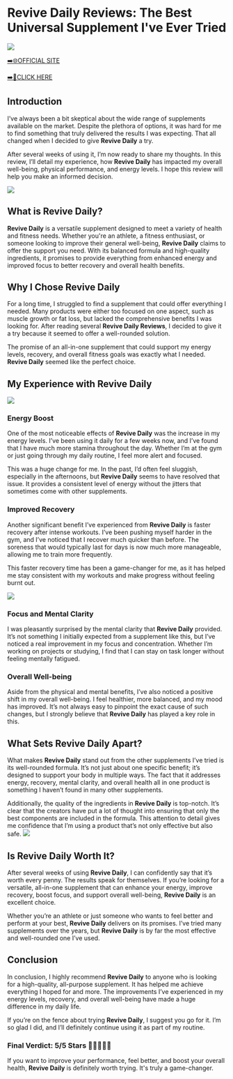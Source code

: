 # Revive Daily Reviews: The Best Universal Supplement I've Ever Tried

[![](https://static.vecteezy.com/system/resources/thumbnails/019/896/014/small/buy-now-gradient-button-with-cart-symbol-buy-now-illustration-png.png)](https://edetoop.top/lander/sugarpreland-1/revivedaily.html) 

[➡️🌐OFFICIAL SITE](https://edetoop.top/lander/sugarpreland-1/revivedaily.html) 

[➡️🔗CLICK HERE](https://edetoop.top/lander/sugarpreland-1/revivedaily.html) 


## Introduction

I’ve always been a bit skeptical about the wide range of supplements available on the market. Despite the plethora of options, it was hard for me to find something that truly delivered the results I was expecting. That all changed when I decided to give **Revive Daily** a try.

After several weeks of using it, I’m now ready to share my thoughts. In this review, I’ll detail my experience, how **Revive Daily** has impacted my overall well-being, physical performance, and energy levels. I hope this review will help you make an informed decision. 

[![](https://wallpapers.com/images/hd/red-order-now-button-udg4jcj4arvn8b0n-2.png)](https://edetoop.top/lander/sugarpreland-1/revivedaily.html)  

## What is Revive Daily?

**Revive Daily** is a versatile supplement designed to meet a variety of health and fitness needs. Whether you're an athlete, a fitness enthusiast, or someone looking to improve their general well-being, **Revive Daily** claims to offer the support you need. With its balanced formula and high-quality ingredients, it promises to provide everything from enhanced energy and improved focus to better recovery and overall health benefits.

## Why I Chose Revive Daily

For a long time, I struggled to find a supplement that could offer everything I needed. Many products were either too focused on one aspect, such as muscle growth or fat loss, but lacked the comprehensive benefits I was looking for. After reading several **Revive Daily Reviews**, I decided to give it a try because it seemed to offer a well-rounded solution.

The promise of an all-in-one supplement that could support my energy levels, recovery, and overall fitness goals was exactly what I needed. **Revive Daily** seemed like the perfect choice.

## My Experience with Revive Daily

[![](https://static.vecteezy.com/system/resources/thumbnails/019/896/014/small/buy-now-gradient-button-with-cart-symbol-buy-now-illustration-png.png)](https://edetoop.top/lander/sugarpreland-1/revivedaily.html)

### Energy Boost

One of the most noticeable effects of **Revive Daily** was the increase in my energy levels. I’ve been using it daily for a few weeks now, and I’ve found that I have much more stamina throughout the day. Whether I’m at the gym or just going through my daily routine, I feel more alert and focused.

This was a huge change for me. In the past, I’d often feel sluggish, especially in the afternoons, but **Revive Daily** seems to have resolved that issue. It provides a consistent level of energy without the jitters that sometimes come with other supplements.

### Improved Recovery

Another significant benefit I’ve experienced from **Revive Daily** is faster recovery after intense workouts. I’ve been pushing myself harder in the gym, and I’ve noticed that I recover much quicker than before. The soreness that would typically last for days is now much more manageable, allowing me to train more frequently.

This faster recovery time has been a game-changer for me, as it has helped me stay consistent with my workouts and make progress without feeling burnt out.

[![](https://wallpapers.com/images/hd/red-order-now-button-udg4jcj4arvn8b0n-2.png)](https://edetoop.top/lander/sugarpreland-1/revivedaily.html)  

### Focus and Mental Clarity

I was pleasantly surprised by the mental clarity that **Revive Daily** provided. It’s not something I initially expected from a supplement like this, but I’ve noticed a real improvement in my focus and concentration. Whether I’m working on projects or studying, I find that I can stay on task longer without feeling mentally fatigued.

### Overall Well-being

Aside from the physical and mental benefits, I’ve also noticed a positive shift in my overall well-being. I feel healthier, more balanced, and my mood has improved. It’s not always easy to pinpoint the exact cause of such changes, but I strongly believe that **Revive Daily** has played a key role in this.

## What Sets Revive Daily Apart?

What makes **Revive Daily** stand out from the other supplements I’ve tried is its well-rounded formula. It’s not just about one specific benefit; it’s designed to support your body in multiple ways. The fact that it addresses energy, recovery, mental clarity, and overall health all in one product is something I haven’t found in many other supplements.

Additionally, the quality of the ingredients in **Revive Daily** is top-notch. It’s clear that the creators have put a lot of thought into ensuring that only the best components are included in the formula. This attention to detail gives me confidence that I’m using a product that’s not only effective but also safe.
[![](https://static.vecteezy.com/system/resources/thumbnails/019/896/014/small/buy-now-gradient-button-with-cart-symbol-buy-now-illustration-png.png)](https://edetoop.top/lander/sugarpreland-1/revivedaily.html)
## Is Revive Daily Worth It?

After several weeks of using **Revive Daily**, I can confidently say that it’s worth every penny. The results speak for themselves. If you’re looking for a versatile, all-in-one supplement that can enhance your energy, improve recovery, boost focus, and support overall well-being, **Revive Daily** is an excellent choice.

Whether you’re an athlete or just someone who wants to feel better and perform at your best, **Revive Daily** delivers on its promises. I’ve tried many supplements over the years, but **Revive Daily** is by far the most effective and well-rounded one I’ve used.

## Conclusion

In conclusion, I highly recommend **Revive Daily** to anyone who is looking for a high-quality, all-purpose supplement. It has helped me achieve everything I hoped for and more. The improvements I’ve experienced in my energy levels, recovery, and overall well-being have made a huge difference in my daily life.

If you’re on the fence about trying **Revive Daily**, I suggest you go for it. I’m so glad I did, and I’ll definitely continue using it as part of my routine.

### Final Verdict: 5/5 Stars 🌟🌟🌟🌟🌟

If you want to improve your performance, feel better, and boost your overall health, **Revive Daily** is definitely worth trying. It's truly a game-changer.
